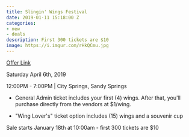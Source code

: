 ```yaml
---
title: Slingin' Wings Festival
date: 2019-01-11 15:18:00 Z
categories:
- new
- deals
description: First 300 tickets are $10
image: https://i.imgur.com/rHkQCmu.jpg
---
```


[Offer Link](https://www.slinginwingsfestival.com/?fbclid=IwAR206eYEXQx3Ie_3VV2laQcx7zm-CsFJ2NHzJ3UezQPSzXPbnkB-bkFO45s)

Saturday April 6th, 2019

12:00PM - 7:00PM | City Springs, Sandy Springs

* General Admin ticket includes your first (4) wings. After that, you'll purchase directly from the vendors at $1/wing. 

* "Wing Lover's" ticket option includes (15) wings and a souvenir cup

Sale starts January 18th at 10:00am - first 300 tickets are $10